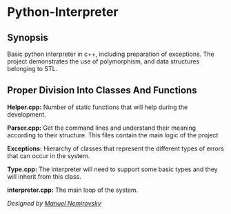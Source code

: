 # Python-Interpreter #
## Synopsis ##
Basic python interpreter in c++, including preparation of exceptions. The project demonstrates the use of polymorphism, and data structures belonging to STL.

## Proper Division Into Classes And Functions ##
**Helper.cpp:** Number of static functions that will help during the development.

**Parser.cpp:** Get the command lines and understand their meaning according to their structure. This files contain the main logic of the project

**Exceptions:** Hierarchy of classes that represent the different types of errors that can occur in the system.

**Type.cpp:** The interpreter will need to support some basic types and they will inherit from this class.

**interpreter.cpp:** The main loop of the system.


*Designed by [Manuel Nemirovsky](https://github.com/ManuelNemirovsky)*
